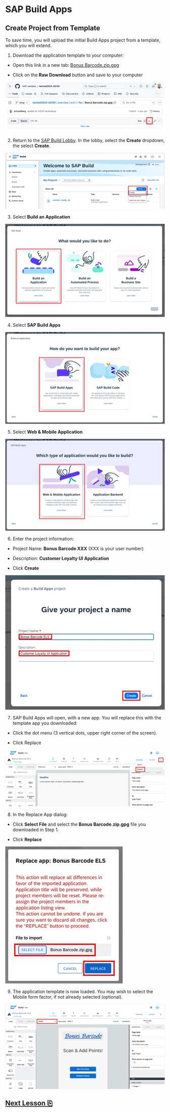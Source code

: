 # SAP Build Apps

## Create Project from Template

To save time, you will upload the initial Build Apps project from a template, which you will extend.

1. Download the application template to your computer:

- Open this link in a new tab: [Bonus Barcode.zip.gpg](files/Bonus%20Barcode.zip.gpg)

- Click on the **Raw Download** button and save to your computer

<img src="images/image1.jpg" />

2. Return to the [SAP Build Lobby](https://lcapteched.eu10.build.cloud.sap/lobby). In the lobby, select the **Create** dropdown, the select **Create**.

<img src="images/image2.jpg" />

3. Select **Build an Application**

<img src="images/image3.jpg" />

4. Select **SAP Build Apps**

<img src="images/image4.jpg" />

5. Select **Web & Mobile Application**

<img src="images/image5.jpg" />

6. Enter the project information:

- Project Name: **Bonus Barcode XXX** (XXX is your user number)

- Description: **Customer Loyalty UI Application**

- Click **Create**

<img src="images/image6.jpg" />

7. SAP Build Apps will open, with a new app. You will replace this with the template app you downloaded:

- Click the dot menu (3 vertical dots, upper right corner of the screen).

- Click Replace

<img src="images/image7.jpg" />

8. In the Replace App dialog:

- Click **Select File** and select the **Bonus Barcode.zip.gpg** file you downloaded in Step 1.

- Click **Replace**

<img src="images/image8.jpg" />

9. The application template is now loaded. You may wish to select the Mobile form factor, if not already selected (optional).

<img src="images/image9.jpg" />

## [Next Lesson ⎘](../ex3.2/)
